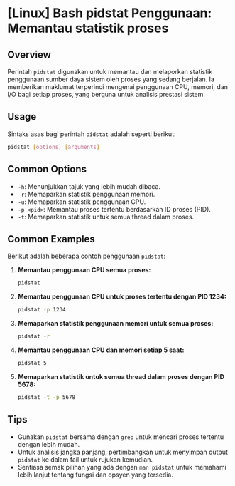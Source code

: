 # [Linux] Bash pidstat Penggunaan: Memantau statistik proses

## Overview
Perintah `pidstat` digunakan untuk memantau dan melaporkan statistik penggunaan sumber daya sistem oleh proses yang sedang berjalan. Ia memberikan maklumat terperinci mengenai penggunaan CPU, memori, dan I/O bagi setiap proses, yang berguna untuk analisis prestasi sistem.

## Usage
Sintaks asas bagi perintah `pidstat` adalah seperti berikut:

```bash
pidstat [options] [arguments]
```

## Common Options
- `-h`: Menunjukkan tajuk yang lebih mudah dibaca.
- `-r`: Memaparkan statistik penggunaan memori.
- `-u`: Memaparkan statistik penggunaan CPU.
- `-p <pid>`: Memantau proses tertentu berdasarkan ID proses (PID).
- `-t`: Memaparkan statistik untuk semua thread dalam proses.

## Common Examples
Berikut adalah beberapa contoh penggunaan `pidstat`:

1. **Memantau penggunaan CPU semua proses:**
   ```bash
   pidstat
   ```

2. **Memantau penggunaan CPU untuk proses tertentu dengan PID 1234:**
   ```bash
   pidstat -p 1234
   ```

3. **Memaparkan statistik penggunaan memori untuk semua proses:**
   ```bash
   pidstat -r
   ```

4. **Memantau penggunaan CPU dan memori setiap 5 saat:**
   ```bash
   pidstat 5
   ```

5. **Memaparkan statistik untuk semua thread dalam proses dengan PID 5678:**
   ```bash
   pidstat -t -p 5678
   ```

## Tips
- Gunakan `pidstat` bersama dengan `grep` untuk mencari proses tertentu dengan lebih mudah.
- Untuk analisis jangka panjang, pertimbangkan untuk menyimpan output `pidstat` ke dalam fail untuk rujukan kemudian.
- Sentiasa semak pilihan yang ada dengan `man pidstat` untuk memahami lebih lanjut tentang fungsi dan opsyen yang tersedia.
